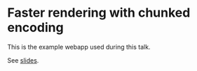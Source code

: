 Faster rendering with chunked encoding
=============

This is the example webapp used during this talk. 

See [slides](http://diegok.github.io/chunked-talk/#/).

